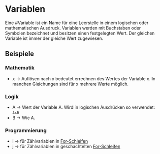 # Variablen
Eine #Variable ist ein Name für eine Leerstelle in einem logischen oder mathematischen Ausdruck. Variablen werden mit Buchstaben oder Symbolen bezeichnet und besitzen einen festgelegten Wert. Der gleichen Variable ist immer der gleiche Wert zugewiesen.

## Beispiele
### Mathematik
- x -> Auflösen nach x bedeutet errechnen des Wertes der Variable x. In manchen Gleichungen sind für x mehrere Werte möglich.
### Logik
- A -> Wert der Variable A. Wird in logischen Ausdrücken so verwendet: ```A∧B```
- B -> Wie A.
### Programmierung
- i -> für Zählvariablen in [For-Schleifen](#) 
- j -> für Zählvariablen in geschachtelten [For-Schleifen]()